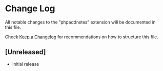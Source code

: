 # Change Log
All notable changes to the "phpaddnotes" extension will be documented in this file.

Check [Keep a Changelog](http://keepachangelog.com/) for recommendations on how to structure this file.

## [Unreleased]
- Initial release